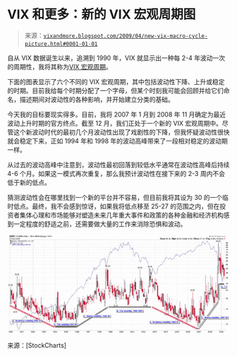 <!--yml

分类：未分类

日期：2024-05-18 17:50:41

-->

# VIX 和更多：新的 VIX 宏观周期图

> 来源：[`vixandmore.blogspot.com/2009/04/new-vix-macro-cycle-picture.html#0001-01-01`](http://vixandmore.blogspot.com/2009/04/new-vix-macro-cycle-picture.html#0001-01-01)

自从 VIX 数据诞生以来，追溯到 1990 年，VIX 就显示出一种每 2-4 年波动一次的周期性，我将其称为[VIX 宏观周期](http://vixandmore.blogspot.com/search/label/VIX%20macro%20cycles)。

下面的图表显示了六个不同的 VIX 宏观周期，其中包括波动性下降、上升或稳定的时期。目前我给每个时期分配了一个字母，但某个时刻我可能会回顾并给它们命名，描述期间对波动性的各种影响，并开始建立分类的基础。

今天我的目标要现实得多。目前，我将 2007 年 1 月到 2008 年 11 月确定为最近波动上升时期的官方终点。截至 12 月，我们正处于一个新的 VIX 宏观周期中。尽管这个新波动时代的最初几个月波动性出现了戏剧性的下降，但我怀疑波动性很快就会稳定下来，正如 1994 年和 1998 年的波动高峰带来了一段相对稳定的波动期一样。

从过去的波动高峰中注意到，波动性最初回落到较低水平通常在波动性高峰后持续 4-6 个月。如果这一模式再次重复，那么我预计波动性在接下来的 2-3 周内不会低于新的低点。

猜测波动性会在哪里找到一个新的平台并不容易，但目前我将其设为 30 的一个临时低点。最终，我不会感到惊讶，如果我将低点移至 25-27 的范围之内，但在投资者集体心理和市场能够对塑造未来几年重大事件和政策的各种金融和经济机构感到一定程度的舒适之前，还需要做大量的工作来消除恐惧和波动。

![](img/e0fac5dc21c892838abdf05d9d22d2bb.png)

来源：[StockCharts]
